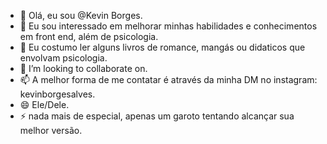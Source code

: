 - 👋 Olá, eu sou @Kevin Borges.
- 👀 Eu sou interessado em melhorar minhas habilidades e conhecimentos em front end, além de psicologia.
- 🌱 Eu costumo ler alguns livros de romance, mangás ou didaticos que envolvam psicologia.
- 💞️ I’m looking to collaborate on.
- 📫 A melhor forma de me contatar é através da minha DM no instagram: kevinborgesalves.
- 😄 Ele/Dele.
- ⚡ nada mais de especial, apenas um garoto tentando alcançar sua melhor versão.

<!---
Kevin-Borg3s/Kevin-Borg3s is a ✨ special ✨ repository because its `README.md` (this file) appears on your GitHub profile.
You can click the Preview link to take a look at your changes.
--->
